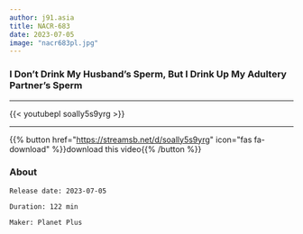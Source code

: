 ```yaml
---
author: j91.asia
title: NACR-683
date: 2023-07-05
image: "nacr683pl.jpg"
---
```


### I Don’t Drink My Husband’s Sperm, But I Drink Up My Adultery Partner’s Sperm
___

{{< youtubepl soally5s9yrg >}}
___

{{% button href="https://streamsb.net/d/soally5s9yrg" icon="fas fa-download" %}}download this video{{% /button %}}
### About

`Release date: 2023-07-05`

`Duration: 122 min`

`Maker:	Planet Plus`